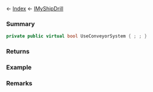 ← [Index](Api-Index) ← [IMyShipDrill](Sandbox.ModAPI.Ingame.IMyShipDrill)

### Summary

```csharp
private public virtual bool UseConveyorSystem { ; ; }
```

### Returns

### Example

### Remarks

